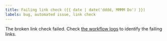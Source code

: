```yaml
---
title: Failing link check ({{ date | date('dddd, MMMM Do') }})
labels: bug, automated issue, link check
---
```


The broken link check failed. Check [the workflow logs](https://github.com/timescale/docs/actions/workflows/daily-link-checker.yml) to identify the failing links.

